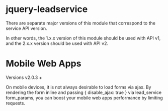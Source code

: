 jquery-leadservice
==================

There are separate major versions of this module that correspond
to the service API version.

In other words, the 1.x.x version of this module should be used
with API v1, and the 2.x.x version should be used with API v2.

Mobile Web Apps
===============

Versions v2.0.3 +

On mobile devices, it is not always desirable to load forms via ajax. By rendering the form inline and passing { disable_ajax: true } via lead_service form_params, you can boost your mobile web apps performance by limiting requests.
